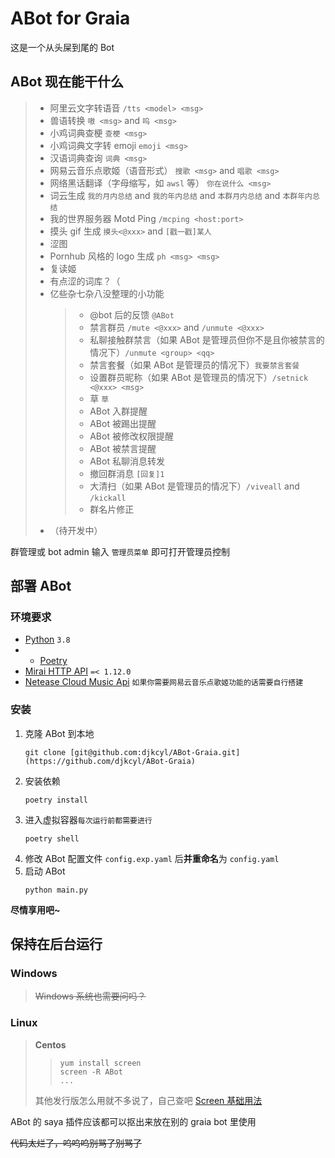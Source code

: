 # ABot for Graia

这是一个从头屎到尾的 Bot

## ABot 现在能干什么

> - 阿里云文字转语音 `/tts <model> <msg>`
> - 兽语转换 `嗷 <msg>` and `呜 <msg>`
> - 小鸡词典查梗 `查梗 <msg>`
> - 小鸡词典文字转 emoji `emoji <msg>`
> - 汉语词典查询 `词典 <msg>`
> - 网易云音乐点歌姬（语音形式） `搜歌 <msg>` and `唱歌 <msg>`
> - 网络黑话翻译（字母缩写，如 `awsl` 等） `你在说什么 <msg>`
> - 词云生成 `我的月内总结` and `我的年内总结` and `本群月内总结` and `本群年内总结`
> - 我的世界服务器 Motd Ping `/mcping <host:port>`
> - 摸头 gif 生成 `摸头<@xxx>` and `[戳一戳]某人`
> - 涩图
> - Pornhub 风格的 logo 生成 `ph <msg> <msg>`
> - 复读姬
> - 有点涩的词库？（
> - 亿些杂七杂八没整理的小功能
>   > - @bot 后的反馈 `@ABot`
>   > - 禁言群员 `/mute <@xxx>` and `/unmute <@xxx>`
>   > - 私聊接触群禁言（如果 ABot 是管理员但你不是且你被禁言的情况下）`/unmute <group> <qq>`
>   > - 禁言套餐（如果 ABot 是管理员的情况下）`我要禁言套餐`
>   > - 设置群员昵称（如果 ABot 是管理员的情况下）`/setnick <@xxx> <msg>`
>   > - 草 `草`
>   > - ABot 入群提醒
>   > - ABot 被踢出提醒
>   > - ABot 被修改权限提醒
>   > - ABot 被禁言提醒
>   > - ABot 私聊消息转发
>   > - 撤回群消息 `[回复]1`
>   > - 大清扫（如果 ABot 是管理员的情况下）`/viveall` and `/kickall`
>   > - 群名片修正
> - （待开发中）

群管理或 bot admin 输入 `管理员菜单` 即可打开管理员控制

## 部署 ABot

### 环境要求

- [Python](https://www.python.org/) `3.8`
- - [Poetry](https://python-poetry.org/)
- [Mirai HTTP API](https://github.com/project-mirai/mirai-api-http) `=< 1.12.0`
- [Netease Cloud Music Api](https://github.com/Binaryify/NeteaseCloudMusicApi) `如果你需要网易云音乐点歌姬功能的话需要自行搭建`

### 安装

1. 克隆 ABot 到本地
   ```shell
   git clone [git@github.com:djkcyl/ABot-Graia.git](https://github.com/djkcyl/ABot-Graia)
   ```
2. 安装依赖
   ```shell
   poetry install
   ```
3. 进入虚拟容器`每次运行前都需要进行`
   ```shell
   poetry shell
   ```
4. 修改 ABot 配置文件 `config.exp.yaml` 后**并重命名**为 `config.yaml`
5. 启动 ABot
   ```shell
   python main.py
   ```

**尽情享用吧~**

## 保持在后台运行

### **Windows**

> ~~Windows 系统也需要问吗？~~

### **Linux**
> **Centos**
> > ```shell
> > yum install screen
> > screen -R ABot
> > ...
> > ```
> 其他发行版怎么用就不多说了，自己查吧
> [Screen 基础用法](https://www.runoob.com/linux/linux-comm-screen.html)


ABot 的 saya 插件应该都可以抠出来放在别的 graia bot 里使用

~~代码太烂了，呜呜呜别骂了别骂了~~


